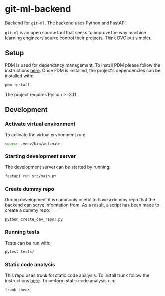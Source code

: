 # git-ml-backend

Backend for `git-ml`. The backend uses Python and FastAPI.

`git-ml` is an open source tool that seeks to improve the way machine learning engineers source control their projects. Think DVC but simpler.

## Setup

PDM is used for dependency management. To install PDM please follow the instructions [here](https://pdm-project.org/en/latest/#recommended-installation-method). Once PDM is installed, the project's dependencies can be installed with:

```bash
pdm install
```

The project requires Python >=3.11

## Development

### Activate virtual environment

To activate the virtual environment run:

```bash
source .venv/bin/activate
```

### Starting development server

The development server can be started by running:

```bash
fastapi run src/main.py
```

### Create dummy repo

During development it is commonly useful to have a dummy repo that the backend can serve information from. As a result, a script has been made to create a dummy repo:

```bash
python create_dev_repos.py
```

### Running tests

Tests can be run with:

```bash
pytest tests/
```

### Static code analysis

This repo uses trunk for static code analysis. To install trunk follow the instructions [here](https://docs.trunk.io/code-quality/setup-and-installation/initialize-trunk). To perform static code analysis run:

```bash
trunk check
```
